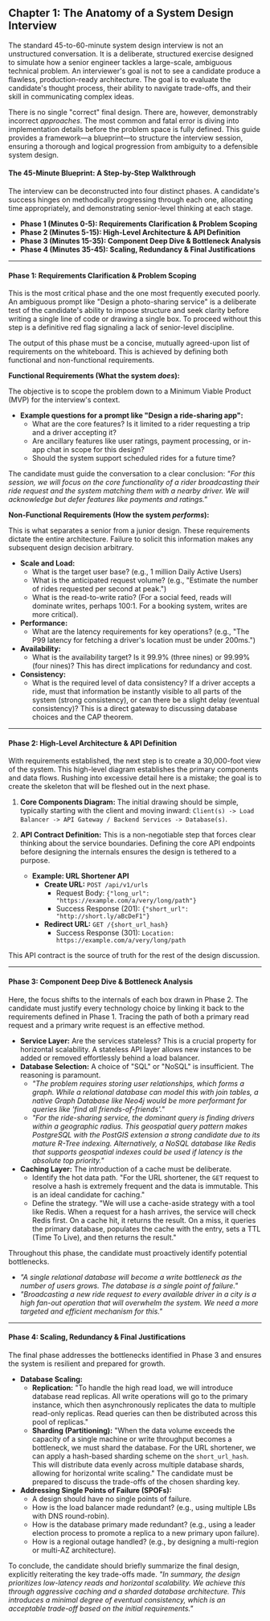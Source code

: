 ## **Chapter 1: The Anatomy of a System Design Interview**

The standard 45-to-60-minute system design interview is not an unstructured conversation. It is a deliberate, structured exercise designed to simulate how a senior engineer tackles a large-scale, ambiguous technical problem. An interviewer's goal is not to see a candidate produce a flawless, production-ready architecture. The goal is to evaluate the candidate's thought process, their ability to navigate trade-offs, and their skill in communicating complex ideas.

There is no single "correct" final design. There are, however, demonstrably incorrect *approaches*. The most common and fatal error is diving into implementation details before the problem space is fully defined. This guide provides a framework—a blueprint—to structure the interview session, ensuring a thorough and logical progression from ambiguity to a defensible system design.

#### **The 45-Minute Blueprint: A Step-by-Step Walkthrough**

The interview can be deconstructed into four distinct phases. A candidate's success hinges on methodically progressing through each one, allocating time appropriately, and demonstrating senior-level thinking at each stage.

*   **Phase 1 (Minutes 0-5): Requirements Clarification & Problem Scoping**
*   **Phase 2 (Minutes 5-15): High-Level Architecture & API Definition**
*   **Phase 3 (Minutes 15-35): Component Deep Dive & Bottleneck Analysis**
*   **Phase 4 (Minutes 35-45): Scaling, Redundancy & Final Justifications**

---

#### **Phase 1: Requirements Clarification & Problem Scoping**

This is the most critical phase and the one most frequently executed poorly. An ambiguous prompt like "Design a photo-sharing service" is a deliberate test of the candidate's ability to impose structure and seek clarity before writing a single line of code or drawing a single box. To proceed without this step is a definitive red flag signaling a lack of senior-level discipline.

The output of this phase must be a concise, mutually agreed-upon list of requirements on the whiteboard. This is achieved by defining both functional and non-functional requirements.

**Functional Requirements (What the system *does*):**

The objective is to scope the problem down to a Minimum Viable Product (MVP) for the interview's context.

*   **Example questions for a prompt like "Design a ride-sharing app":**
    *   What are the core features? Is it limited to a rider requesting a trip and a driver accepting it?
    *   Are ancillary features like user ratings, payment processing, or in-app chat in scope for this design?
    *   Should the system support scheduled rides for a future time?

The candidate must guide the conversation to a clear conclusion: *"For this session, we will focus on the core functionality of a rider broadcasting their ride request and the system matching them with a nearby driver. We will acknowledge but defer features like payments and ratings."*

**Non-Functional Requirements (How the system *performs*):**

This is what separates a senior from a junior design. These requirements dictate the entire architecture. Failure to solicit this information makes any subsequent design decision arbitrary.

*   **Scale and Load:**
    *   What is the target user base? (e.g., 1 million Daily Active Users)
    *   What is the anticipated request volume? (e.g., "Estimate the number of rides requested per second at peak.")
    *   What is the read-to-write ratio? (For a social feed, reads will dominate writes, perhaps 100:1. For a booking system, writes are more critical).
*   **Performance:**
    *   What are the latency requirements for key operations? (e.g., "The P99 latency for fetching a driver's location must be under 200ms.")
*   **Availability:**
    *   What is the availability target? Is it 99.9% (three nines) or 99.99% (four nines)? This has direct implications for redundancy and cost.
*   **Consistency:**
    *   What is the required level of data consistency? If a driver accepts a ride, must that information be instantly visible to all parts of the system (strong consistency), or can there be a slight delay (eventual consistency)? This is a direct gateway to discussing database choices and the CAP theorem.

---

#### **Phase 2: High-Level Architecture & API Definition**

With requirements established, the next step is to create a 30,000-foot view of the system. This high-level diagram establishes the primary components and data flows. Rushing into excessive detail here is a mistake; the goal is to create the skeleton that will be fleshed out in the next phase.

1.  **Core Components Diagram:** The initial drawing should be simple, typically starting with the client and moving inward: `Client(s) -> Load Balancer -> API Gateway / Backend Services -> Database(s)`.
2.  **API Contract Definition:** This is a non-negotiable step that forces clear thinking about the service boundaries. Defining the core API endpoints before designing the internals ensures the design is tethered to a purpose.

    *   **Example: URL Shortener API**
        *   **Create URL:** `POST /api/v1/urls`
            *   Request Body: `{"long_url": "https://example.com/a/very/long/path"}`
            *   Success Response (201): `{"short_url": "http://short.ly/aBcDeF1"}`
        *   **Redirect URL:** `GET /{short_url_hash}`
            *   Success Response (301): `Location: https://example.com/a/very/long/path`

This API contract is the source of truth for the rest of the design discussion.

---

#### **Phase 3: Component Deep Dive & Bottleneck Analysis**

Here, the focus shifts to the internals of each box drawn in Phase 2. The candidate must justify every technology choice by linking it back to the requirements defined in Phase 1. Tracing the path of both a primary read request and a primary write request is an effective method.

*   **Service Layer:** Are the services stateless? This is a crucial property for horizontal scalability. A stateless API layer allows new instances to be added or removed effortlessly behind a load balancer.
*   **Database Selection:** A choice of "SQL" or "NoSQL" is insufficient. The reasoning is paramount.
    *   *"The problem requires storing user relationships, which forms a graph. While a relational database can model this with join tables, a native Graph Database like Neo4j would be more performant for queries like 'find all friends-of-friends'."*
    *   *"For the ride-sharing service, the dominant query is finding drivers within a geographic radius. This geospatial query pattern makes PostgreSQL with the PostGIS extension a strong candidate due to its mature R-Tree indexing. Alternatively, a NoSQL database like Redis that supports geospatial indexes could be used if latency is the absolute top priority."*
*   **Caching Layer:** The introduction of a cache must be deliberate.
    *   Identify the hot data path. "For the URL shortener, the `GET` request to resolve a hash is extremely frequent and the data is immutable. This is an ideal candidate for caching."
    *   Define the strategy. "We will use a cache-aside strategy with a tool like Redis. When a request for a hash arrives, the service will check Redis first. On a cache hit, it returns the result. On a miss, it queries the primary database, populates the cache with the entry, sets a TTL (Time To Live), and then returns the result."

Throughout this phase, the candidate must proactively identify potential bottlenecks.
*   *"A single relational database will become a write bottleneck as the number of users grows. The database is a single point of failure."*
*   *"Broadcasting a new ride request to every available driver in a city is a high fan-out operation that will overwhelm the system. We need a more targeted and efficient mechanism for this."*

---

#### **Phase 4: Scaling, Redundancy & Final Justifications**

The final phase addresses the bottlenecks identified in Phase 3 and ensures the system is resilient and prepared for growth.

*   **Database Scaling:**
    *   **Replication:** "To handle the high read load, we will introduce database read replicas. All write operations will go to the primary instance, which then asynchronously replicates the data to multiple read-only replicas. Read queries can then be distributed across this pool of replicas."
    *   **Sharding (Partitioning):** "When the data volume exceeds the capacity of a single machine or write throughput becomes a bottleneck, we must shard the database. For the URL shortener, we can apply a hash-based sharding scheme on the `short_url_hash`. This will distribute data evenly across multiple database shards, allowing for horizontal write scaling." The candidate must be prepared to discuss the trade-offs of the chosen sharding key.
*   **Addressing Single Points of Failure (SPOFs):**
    *   A design should have no single points of failure.
    *   How is the load balancer made redundant? (e.g., using multiple LBs with DNS round-robin).
    *   How is the database primary made redundant? (e.g., using a leader election process to promote a replica to a new primary upon failure).
    *   How is a regional outage handled? (e.g., by designing a multi-region or multi-AZ architecture).

To conclude, the candidate should briefly summarize the final design, explicitly reiterating the key trade-offs made. *"In summary, the design prioritizes low-latency reads and horizontal scalability. We achieve this through aggressive caching and a sharded database architecture. This introduces a minimal degree of eventual consistency, which is an acceptable trade-off based on the initial requirements."*